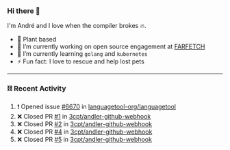 ### Hi there 👋

I'm André and I love when the compiler brokes 🔥.

- 🥦 Plant based
- 🔭 I’m currently working on open source engagement at [FARFETCH](https://github.com/Farfetch) 
- 🌱 I’m currently learning `golang` and `kubernetes`
- ⚡ Fun fact: I love to rescue and help lost pets

---

### ⛓️ Recent Activity

<!--START_SECTION:activity-->
1. ❗️ Opened issue [#6670](https://github.com/languagetool-org/languagetool/issues/6670) in [languagetool-org/languagetool](https://github.com/languagetool-org/languagetool)
2. ❌ Closed PR [#1](https://github.com/3cpt/andler-github-webhook/pull/1) in [3cpt/andler-github-webhook](https://github.com/3cpt/andler-github-webhook)
3. ❌ Closed PR [#2](https://github.com/3cpt/andler-github-webhook/pull/2) in [3cpt/andler-github-webhook](https://github.com/3cpt/andler-github-webhook)
4. ❌ Closed PR [#4](https://github.com/3cpt/andler-github-webhook/pull/4) in [3cpt/andler-github-webhook](https://github.com/3cpt/andler-github-webhook)
5. ❌ Closed PR [#5](https://github.com/3cpt/andler-github-webhook/pull/5) in [3cpt/andler-github-webhook](https://github.com/3cpt/andler-github-webhook)
<!--END_SECTION:activity-->

<!--
**3cpt/3cpt** is a ✨ _special_ ✨ repository because its `README.md` (this file) appears on your GitHub profile.

Here are some ideas to get you started:

- 🔭 I’m currently working on ...
- 🌱 I’m currently learning ...
- 👯 I’m looking to collaborate on ...
- 🤔 I’m looking for help with ...
- 💬 Ask me about ...
- 📫 How to reach me: ...
- 😄 Pronouns: ...
- ⚡ Fun fact: ...
-->
